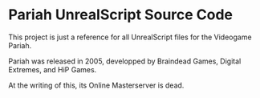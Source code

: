 # Pariah UnrealScript Source Code

This project is just a reference for all UnrealScript files for the Videogame Pariah.

Pariah was released in 2005, developped by Braindead Games, Digital Extremes, and HiP Games.

At the writing of this, its Online Masterserver is dead.